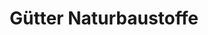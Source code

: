 ---
title: "Gütter Naturbaustoffe"
url: /wasserburg-am-inn/guetter-naturbaustoffe/
shop: Baustoffe
---